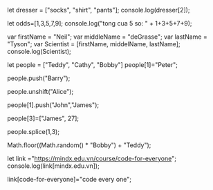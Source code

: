 <!-- Cau 1-->
let dresser = ["socks", "shirt", "pants"]; 
console.log(dresser[2]); 

<!-- cau 2-->
let odds=[1,3,5,7,9];
console.log("tong cua 5 so: " + 1+3+5+7+9);

<!--cau 3-->
var firstName = "Neil";
var middleName = "deGrasse"; 
var lastName = "Tyson"; 
var Scientist = [firstName, middelName, lastName]; 
console.log(Scientist); 

<!--cau 4-->
let people = ["Teddy", "Cathy", "Bobby"]
people[1]="Peter"; 

<!--cau 5-->
people.push("Barry"); 

<!--cau 6 -->
people.unshift("Alice"); 

<!--cau 7--> 

people[1].push("John","James");

<!--cau 8 -->
people[3]=["James", 27];

<!-- cau 9-->
people.splice(1,3);

<!-- cau 10-->
Math.floor((Math.random() * "Bobby") + "Teddy");

<!-- cau 11-->
let link ="https://mindx.edu.vn/course/code-for-everyone"; 
console.log(link[mindx.edu.vn]); 

link[code-for-everyone]="code every one";

















